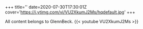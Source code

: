 +++
title=''
date=2020-07-30T17:30:01Z
cover='https://i.ytimg.com/vi/VU2XkumJ2Ms/hqdefault.jpg'
+++

All content belongs to GlennBeck.
{{< youtube VU2XkumJ2Ms >}}
